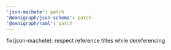```yaml
---
'json-machete': patch
'@omnigraph/json-schema': patch
'@omnigraph/raml': patch
---
```


fix(json-machete): respect reference titles while dereferencing
